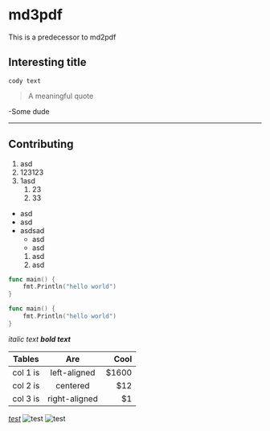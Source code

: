 # md3pdf
This is a predecessor to md2pdf

Interesting title
----------------------
`cody text`
> A meaningful quote

-Some dude

***

## Contributing
1. asd
2. 123123
3. 1asd
    1. 23
    2. 33

- asd
- asd
- asdsad
    - asd
    - asd
    1. asd
    2. asd
    
```go
func main() {
    fmt.Println("hello world")
}
```

```go
func main() {
    fmt.Println("hello world")
}
```

*italic text* ___bold text___

| Tables   |      Are      |  Cool |
|----------|:-------------:|------:|
| col 1 is |  left-aligned | $1600 |
| col 2 is |    centered   |   $12 |
| col 3 is | right-aligned |    $1 |

[_test_](https://google.com)
![test](https://digit.chalmers.it/loggor/digit-17.png)
![test](https://digit.chalmers.it/digit20.svg)